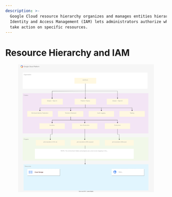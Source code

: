 ```yaml
---
description: >-
  Google Cloud resource hierarchy organizes and manages entities hierarchically.
  Identity and Access Management (IAM) lets administrators authorize who can
  take action on specific resources.
---
```


# Resource Hierarchy and IAM

<figure><img src="../../../.gitbook/assets/google-cloud-resource-hierarchy.svg" alt="" width="563"><figcaption></figcaption></figure>
